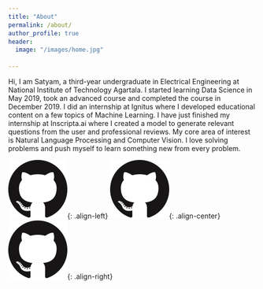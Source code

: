 ```yaml
---
title: "About"
permalink: /about/
author_profile: true
header:
  image: "/images/home.jpg"

---
```


Hi, I am Satyam, a third-year undergraduate in Electrical Engineering at National
Institute of Technology Agartala. I started learning Data Science in May 2019,
took an advanced course and completed the course in December 2019. I did an
internship at Ignitus where I developed educational content on a few topics of
Machine Learning. I have just finished my internship at Inscripta.ai where I
created a model to generate relevant questions from the user and professional
reviews. My core area of interest is Natural Language Processing and Computer
Vision. I love solving problems and push myself to learn something new from
every problem.

![image-center](/images/github.jpg){: .align-left}
![image-center](/images/github.jpg){: .align-center}
![image-center](/images/github.jpg){: .align-right}
